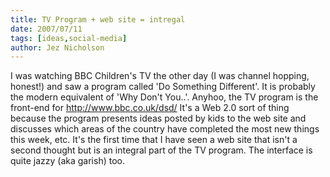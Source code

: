 ```yaml
---
title: TV Program + web site = intregal
date: 2007/07/11
tags: [ideas,social-media]
author: Jez Nicholson
---
```

​​​​I was watching BBC Children's TV the other day (I was channel hopping, honest!) and saw a program called 'Do Something Different'. It is probably the modern equivalent of 'Why Don't You..'. Anyhoo, the TV program is the front-end for http://www.bbc.co.uk/dsd/ It's a Web 2.0 sort of thing because the program presents ideas posted by kids to the web site and discusses which areas of the country have completed the most new things this week, etc. It's the first time that I have seen a web site that isn't a second thought but is an integral part of the TV program. The interface is quite jazzy (aka garish) too.